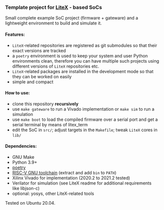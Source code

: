 ### Template project for [LiteX](https://github.com/enjoy-digital/litex) - based SoCs

Small complete example SoC project (firmware + gateware) and a lightweight environment to build and simulate it.

#### Features:
-  `LiteX`-related repositories are registered as git submodules so that their
exact versions are tracked
- a `poetry` environment is used to keep your system and user Python environments clean,
therefore you can have multiple such projects using different versions of `LiteX` 
repositories etc.
- `LiteX`-related packages are installed in the development mode so that they can be worked on easily
- simple and compact

#### How to use:
- clone this repository **recursively**
- use `make gateware` to run a Vivado implementation or `make sim` to run a simulation
- use `make boot` to load the compiled firmware over a serial port and get a serial terminal by means of litex_term
- edit the SoC in `src/`; adjust targets in the `Makefile`; tweak `LiteX` cores in `lib/`

#### Dependencies:
 - GNU Make
 - Python 3.9+
 - [poetry](https://python-poetry.org/)
 - [RISC-V GNU toolchain](https://github.com/riscv-collab/riscv-gnu-toolchain/releases)
   (extract and add `bin` to `PATH`)
 - Xilinx Vivado for implementation (2020.2 to 2021.2 tested)
 - Verilator for simulation (see LiteX readme for additional requirements like libjson-c)
 - optional: yosys, other LiteX-related tools

Tested on Ubuntu 20.04.
